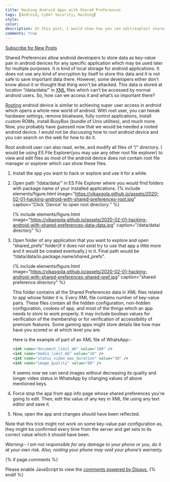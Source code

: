 ```yaml
---
title: Hacking Android Apps with Shared Preferences
tags: [Android, Cyber Security, Hacking]
style: 
color: 
description: In this post, I would show how you can edit/exploit shared preferences of android applications.
comments: true
---
```


<a class="text-center" href="https://feedburner.google.com/fb/a/mailverify?uri=VikasGola&amp;loc=en_US" onclick="window.open(this.href, 'subscribe',
    'left=20,top=20,width=500,height=500,toolbar=1,resizable=0'); return false;">Subscribe for New Posts</a>

Shared Preferences allow android developers to store data as key-value pair in android devices for any specific application which may be used later for multiple purposes. It is kind of local storage for android applications. It does not use any kind of encryption by itself to store this data and it is not safe to save important data there. However, some developers either don't know about it or thought that thing won't be attacked. This data is stored at location “/data/data/” in [XML](https://www.wikiwand.com/en/XML) files which can’t be accessed by normal android users. So, how can we access it and what’s so important there?

[Rooting](https://www.wikiwand.com/en/Rooting_(Android)) android device is similar to achieving super user access in android which opens a whole new world of android. With root user, you can tweak hardware settings, remove bloatware, fully control applications, install custom ROMs, install BusyBox (bundle of Unix utilities), and much more. Now, you probably have guessed now that we would be needed a rooted android device. I would not be discussing how to root android device and you can search on the web for how to do it.

Root android user can also read, write, and modify all files of “/” directory. I would be using ES File Explorer(you may use any other root file explorer) to view and edit files as most of the android device does not contain root file manager or explorer which can show these files.

1. Install the app you want to hack or explore and use it for a while.

2. Open path “/data/data/” in ES File Explorer where you would find folders with package name of your installed applications.
    {% include elements/figure.html image="https://vikasgola.github.io/assets/2020-02-01-hacking-android-with-shared-preferences-root.jpg" caption="Click 'Device' to open root directory " %}

    {% include elements/figure.html image="https://vikasgola.github.io/assets/2020-02-01-hacking-android-with-shared-preferences-data-data.jpg" caption="/data/data/ directory" %}

1. Open folder of any application that you want to explore and open “shared_prefs” folder(if it does not exist try to use that app a little more and it would be created eventually.) in it. Final path would be “/data/data/io.package.name/shared_prefs”.

    {% include elements/figure.html image="https://vikasgola.github.io/assets/2020-02-01-hacking-android-with-shared-preferences-shared-pref.jpg" caption="shared preference directory" %}

    This folder contains all the Shared Preferences data in XML files related to app whose folder it is. Every XML file contains number of key-value pairs. 
    These files contain all the hidden configuration, non-hidden configuration, cookies of app, and most of the things which an app needs to store to work properly. It may include boolean values for verification of the membership or for verification of accessibility of premium features. Some gaming apps might store details like how max have you scored or at which level you are.

    Here is the example of part of an XML file of WhatsApp:-
    ```xml
    <int name="document_limit_mb" value="100" />
    <int name="media_limit_mb" value="16" />
    <int name="status_video_max_duration" value="30" />
    <int name="image_quality" value="80" />
    ```

    It seems now we can send images without decreasing its quality and longer video status in WhatsApp by changing values of above mentioned keys.

2. Force stop the app from app info page whose shared preferences you're going to edit. Then, edit the value of any key in XML file using any text editor and save it.

3. Now, open the app and changes should have been reflected.

Note that this trick might not work on some key-value pair configuration as, they might be confirmed every time from the server and get sets to its correct value which it should have been.

*Warning:- I am not responsible for any damage to your phone or you, do it at your own risk. Also, rooting your phone may void your phone’s warranty.*


{% if page.comments %}
<div id="disqus_thread"></div>
<script>
var disqus_config = function () {
this.page.url = "{{ site.url }}"+"{{ page.url }}";  // Replace PAGE_URL with your page's canonical URL variable
this.page.identifier = "{{ page.id }}"; // Replace PAGE_IDENTIFIER with your page's unique identifier variable
};

(function() { // DON'T EDIT BELOW THIS LINE
var d = document, s = d.createElement('script');
s.src = 'https://vikasgola.disqus.com/embed.js';
s.setAttribute('data-timestamp', +new Date());
(d.head || d.body).appendChild(s);
})();
</script>
<noscript>Please enable JavaScript to view the <a href="https://disqus.com/?ref_noscript">comments powered by Disqus.</a></noscript>
{% endif %}